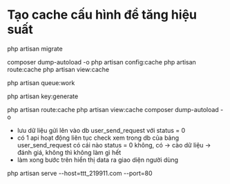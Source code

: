 # Tạo cache cấu hình để tăng hiệu suất
php artisan migrate

composer dump-autoload -o
php artisan config:cache
php artisan route:cache
php artisan view:cache

php artisan queue:work


php artisan key:generate


php artisan route:cache
php artisan view:cache
composer dump-autoload -o

- lưu dữ liệu gửi lên vào db user_send_request với status = 0
- có 1 api hoạt động liên tục check xem trong db của bảng user_send_request có cái nào status = 0 không, có -> cào dữ liệu -> đánh giá, không thì không làm gì hết
- làm xong bước trên hiển thị data ra giao diện người dùng

php artisan serve --host=ttt_219911.com --port=80






